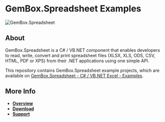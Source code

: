 # GemBox.Spreadsheet Examples

![GemBox.Spreadsheet](https://www.gemboxsoftware.com/spreadsheet/examples/content/Spreadsheet.png)

## About
GemBox.Spreadsheet is a C# / VB.NET component that enables developers to read, write, convert and print spreadsheet files (XLSX, XLS, ODS, CSV, HTML, PDF or XPS) from their .NET applications using one simple API.

This repository contains GemBox.Spreadsheet example projects, which are available on [GemBox.Spreadsheet - C# / VB.NET Excel - Examples](https://www.gemboxsoftware.com/spreadsheet/examples/c-sharp-vb-net-excel-library/601).

## More Info
+ **[Overview](https://www.gemboxsoftware.com/spreadsheet/overview)**
+ **[Download](https://www.gemboxsoftware.com/spreadsheet/free-version)**
+ **[Support](https://www.gemboxsoftware.com/spreadsheet/support)**
